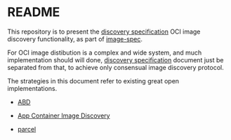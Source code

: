 # README

This repository is to present the [discovery specification](DESIGN-SPEC.md) OCI image discovery functionality, as part of [image-spec](https://github.com/opencontainers/image-spec). 

For OCI image distibution is a complex and wide system, and much implementation should will done, [discovery specification](DESIGN-SPEC.md) document just be separated from that, to achieve only consensual image discovery protocol.

The strategies in this document refer to existing great open implementations.

* [ABD](https://github.com/appc/abd/blob/master/abd.md)

* [App Container Image Discovery](https://github.com/appc/spec/blob/v0.8.10/spec/discovery.md)

* [parcel](https://github.com/cyphar/parcel)
